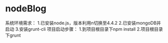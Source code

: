 # nodeBlog
系统环境需求：
1.已安装node.js，版本利用n切换至4.4.2
2.已安装mongoDB并启动
3.安装grunt-cli
项目启动步骤：
1.到项目根目录下npm install
2.项目根目录下grunt